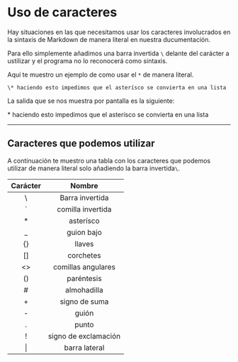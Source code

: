 
# Uso de caracteres

Hay situaciones en las que necesitamos usar los caracteres involucrados en la sintaxis de Markdown de manera literal en nuestra ducumentación.

Para ello simplemente añadimos una barra invertida `\` delante del carácter a ustilizar y el programa no lo reconocerá como sintaxis.

Aquí te muestro un ejemplo de como usar el `*` de manera literal.

```
\* haciendo esto impedimos que el asterísco se convierta en una lista 
```

La salida que se nos muestra por pantalla es la siguiente:

\* haciendo esto impedimos que el asterísco se convierta en una lista

---

## Caracteres que podemos utilizar

A continuación te muestro una tabla con los caracteres que podemos utilizar de manera literal solo añadiendo la barra invertida`\`.

|Carácter |Nombre|
|:-------:|:-----:|
|  \  |Barra invertida    |
|  ` |comilla invertida    |
|  *  |asterísco    |
|  _  |guion bajo    |
|  {}  | llaves   |
|  []  |corchetes    |
|  <>  |comillas angulares    |
|   () |paréntesis    |
|  #  |almohadilla    |
|  +  |signo de suma    |
|  -  |  guión  |
|  .  |  punto  |
|  !  |  signo de exclamación  |
| \| |  barra lateral  |
